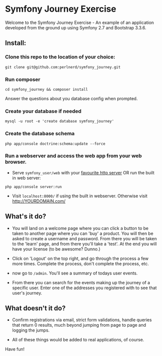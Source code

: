 Symfony Journey Exercise
=====================

Welcome to the Symfony Journey Exercise - An example of an application developed from the ground up using Symfony 2.7 and Bootstrap 3.3.6.  

Install:
--------

### Clone this repo to the location of your choice:

`git clone git@github.com:perlnerd/symfony_journey.git`

### Run composer

`cd symfony_journey && composer install`
 
Answer the questions about you database config when prompted.

### Create your database if needed

`mysql -u root -e 'create database symfony_journey'`

### Create the database schema

`php app/console doctrine:schema:update --force`

### Run a webserver and access the web app from your web browser.

  * Serve `symfony_user/web` with your [favourite http server](http://symfony.com/doc/current/cookbook/configuration/web_server_configuration.html) OR run the built in web server:

`php app/console server:run` 

  * Visit `localhost:8000/` if using the built in webserver.  Otherwise visit http://YOURDOMAIN.com/

What's it do?
--------------
  
  * You will land on a welcome page where you can click a button to be taken to another page where you can 'buy' a product.  You will then be asked to create a username and password.   From there you will be taken to the 'learn' page, and from there you'll take a 'test'.  At the end you will have your license (to be awesome?  Dunno.)

  * Click on 'Logout' on the top right, and go through the process a few more times.  Complete the process, don't complete the process, etc.

  * now go to `/admin`.  You'll see a summary of todays user events.

  * From there you can search for the events making up the journey of a specific user.  Enter one of the addresses you registered with to see that user's journey.

What doesn't it do?
-------------------

  * Confirm registrations via email, strict form validations, handle queries that return 0 results, much beyond jumping from page to page and logging the jumps.

  * All of these things would be added to real applications, of course.

  Have fun!
  

